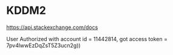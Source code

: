 # KDDM2

https://api.stackexchange.com/docs

User Authorized with account id = 11442814, 
got access token = 7pv4lwwEzDqZsT5Z3ucn2g))
